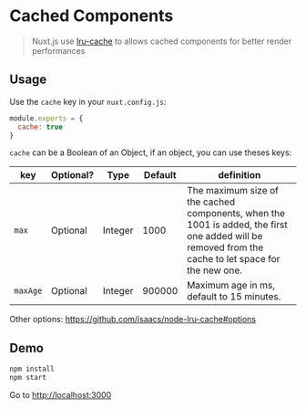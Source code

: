 # Cached Components

> Nuxt.js use [lru-cache](https://github.com/isaacs/node-lru-cache) to allows cached components for better render performances

## Usage

Use the `cache` key in your `nuxt.config.js`:
```js
module.exports = {
  cache: true
}
```

`cache` can be a Boolean of an Object, if an object, you can use theses keys:

| key  | Optional? | Type | Default | definition |
|------|------------|-----|---------|------------|
| `max` | Optional | Integer | 1000 | The maximum size of the cached components, when the 1001 is added, the first one added will be removed from the cache to let space for the new one. |
| `maxAge` | Optional | Integer | 900000 | Maximum age in ms, default to 15 minutes. |

Other options: https://github.com/isaacs/node-lru-cache#options

## Demo

```bash
npm install
npm start
```

Go to [http://localhost:3000](http://localhost:3000)
